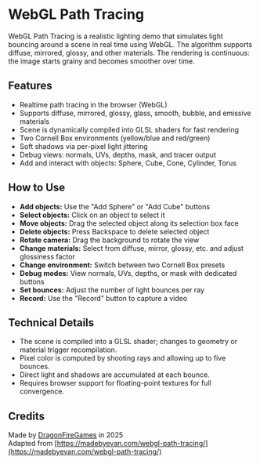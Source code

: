 # WebGL Path Tracing

WebGL Path Tracing is a realistic lighting demo that simulates light bouncing around a scene in real time using WebGL. The algorithm supports diffuse, mirrored, glossy, and other materials. The rendering is continuous: the image starts grainy and becomes smoother over time.

## Features

- Realtime path tracing in the browser (WebGL)
- Supports diffuse, mirrored, glossy, glass, smooth, bubble, and emissive materials
- Scene is dynamically compiled into GLSL shaders for fast rendering
- Two Cornell Box environments (yellow/blue and red/green)
- Soft shadows via per-pixel light jittering
- Debug views: normals, UVs, depths, mask, and tracer output
- Add and interact with objects: Sphere, Cube, Cone, Cylinder, Torus

## How to Use

- **Add objects:** Use the "Add Sphere" or "Add Cube" buttons
- **Select objects:** Click on an object to select it
- **Move objects:** Drag the selected object along its selection box face
- **Delete objects:** Press Backspace to delete selected object
- **Rotate camera:** Drag the background to rotate the view
- **Change materials:** Select from diffuse, mirror, glossy, etc. and adjust glossiness factor
- **Change environment:** Switch between two Cornell Box presets
- **Debug modes:** View normals, UVs, depths, or mask with dedicated buttons
- **Set bounces:** Adjust the number of light bounces per ray
- **Record:** Use the "Record" button to capture a video

## Technical Details

- The scene is compiled into a GLSL shader; changes to geometry or material trigger recompilation.
- Pixel color is computed by shooting rays and allowing up to five bounces.
- Direct light and shadows are accumulated at each bounce.
- Requires browser support for floating-point textures for full convergence.

## Credits

Made by [DragonFireGames](https://github.com/DragonFireGames) in 2025  
Adapted from [https://madebyevan.com/webgl-path-tracing/](https://madebyevan.com/webgl-path-tracing/)
